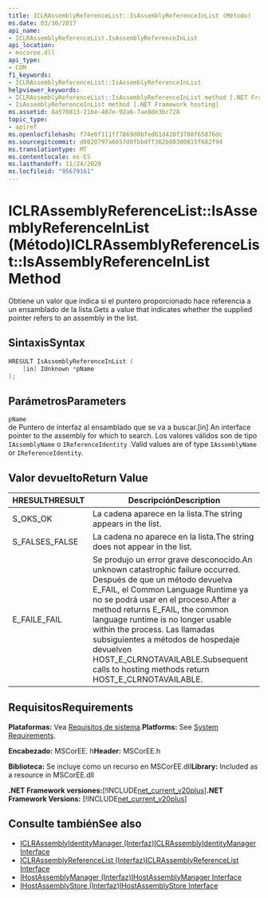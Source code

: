 ```yaml
---
title: ICLRAssemblyReferenceList::IsAssemblyReferenceInList (Método)
ms.date: 03/30/2017
api_name:
- ICLRAssemblyReferenceList.IsAssemblyReferenceInList
api_location:
- mscoree.dll
api_type:
- COM
f1_keywords:
- ICLRAssemblyReferenceList::IsAssemblyReferenceInList
helpviewer_keywords:
- ICLRAssemblyReferenceList::IsAssemblyReferenceInList method [.NET Framework hosting]
- IsAssemblyReferenceInList method [.NET Framework hosting]
ms.assetid: 8a570813-21be-407e-92a6-7ae8de3bc728
topic_type:
- apiref
ms.openlocfilehash: f74e0f111ff7869d0bfed61d420f3788f65876dc
ms.sourcegitcommit: d8020797a6657d0fbbdff362b80300815f682f94
ms.translationtype: MT
ms.contentlocale: es-ES
ms.lasthandoff: 11/24/2020
ms.locfileid: "95679161"
---
```

# <a name="iclrassemblyreferencelistisassemblyreferenceinlist-method"></a><span data-ttu-id="9b806-102">ICLRAssemblyReferenceList::IsAssemblyReferenceInList (Método)</span><span class="sxs-lookup"><span data-stu-id="9b806-102">ICLRAssemblyReferenceList::IsAssemblyReferenceInList Method</span></span>

<span data-ttu-id="9b806-103">Obtiene un valor que indica si el puntero proporcionado hace referencia a un ensamblado de la lista.</span><span class="sxs-lookup"><span data-stu-id="9b806-103">Gets a value that indicates whether the supplied pointer refers to an assembly in the list.</span></span>  
  
## <a name="syntax"></a><span data-ttu-id="9b806-104">Sintaxis</span><span class="sxs-lookup"><span data-stu-id="9b806-104">Syntax</span></span>  
  
```cpp  
HRESULT IsAssemblyReferenceInList (  
    [in] IUnknown *pName  
);  
```  
  
## <a name="parameters"></a><span data-ttu-id="9b806-105">Parámetros</span><span class="sxs-lookup"><span data-stu-id="9b806-105">Parameters</span></span>  

 `pName`  
 <span data-ttu-id="9b806-106">de Puntero de interfaz al ensamblado que se va a buscar.</span><span class="sxs-lookup"><span data-stu-id="9b806-106">[in] An interface pointer to the assembly for which to search.</span></span> <span data-ttu-id="9b806-107">Los valores válidos son de tipo `IAssemblyName` o `IReferenceIdentity` .</span><span class="sxs-lookup"><span data-stu-id="9b806-107">Valid values are of type `IAssemblyName` or `IReferenceIdentity`.</span></span>  
  
## <a name="return-value"></a><span data-ttu-id="9b806-108">Valor devuelto</span><span class="sxs-lookup"><span data-stu-id="9b806-108">Return Value</span></span>  
  
|<span data-ttu-id="9b806-109">HRESULT</span><span class="sxs-lookup"><span data-stu-id="9b806-109">HRESULT</span></span>|<span data-ttu-id="9b806-110">Descripción</span><span class="sxs-lookup"><span data-stu-id="9b806-110">Description</span></span>|  
|-------------|-----------------|  
|<span data-ttu-id="9b806-111">S_OK</span><span class="sxs-lookup"><span data-stu-id="9b806-111">S_OK</span></span>|<span data-ttu-id="9b806-112">La cadena aparece en la lista.</span><span class="sxs-lookup"><span data-stu-id="9b806-112">The string appears in the list.</span></span>|  
|<span data-ttu-id="9b806-113">S_FALSE</span><span class="sxs-lookup"><span data-stu-id="9b806-113">S_FALSE</span></span>|<span data-ttu-id="9b806-114">La cadena no aparece en la lista.</span><span class="sxs-lookup"><span data-stu-id="9b806-114">The string does not appear in the list.</span></span>|  
|<span data-ttu-id="9b806-115">E_FAIL</span><span class="sxs-lookup"><span data-stu-id="9b806-115">E_FAIL</span></span>|<span data-ttu-id="9b806-116">Se produjo un error grave desconocido.</span><span class="sxs-lookup"><span data-stu-id="9b806-116">An unknown catastrophic failure occurred.</span></span> <span data-ttu-id="9b806-117">Después de que un método devuelva E_FAIL, el Common Language Runtime ya no se podrá usar en el proceso.</span><span class="sxs-lookup"><span data-stu-id="9b806-117">After a method returns E_FAIL, the common language runtime is no longer usable within the process.</span></span> <span data-ttu-id="9b806-118">Las llamadas subsiguientes a métodos de hospedaje devuelven HOST_E_CLRNOTAVAILABLE.</span><span class="sxs-lookup"><span data-stu-id="9b806-118">Subsequent calls to hosting methods return HOST_E_CLRNOTAVAILABLE.</span></span>|  
  
## <a name="requirements"></a><span data-ttu-id="9b806-119">Requisitos</span><span class="sxs-lookup"><span data-stu-id="9b806-119">Requirements</span></span>  

 <span data-ttu-id="9b806-120">**Plataformas:** Vea [Requisitos de sistema](../../get-started/system-requirements.md).</span><span class="sxs-lookup"><span data-stu-id="9b806-120">**Platforms:** See [System Requirements](../../get-started/system-requirements.md).</span></span>  
  
 <span data-ttu-id="9b806-121">**Encabezado:** MSCorEE. h</span><span class="sxs-lookup"><span data-stu-id="9b806-121">**Header:** MSCorEE.h</span></span>  
  
 <span data-ttu-id="9b806-122">**Biblioteca:** Se incluye como un recurso en MSCorEE.dll</span><span class="sxs-lookup"><span data-stu-id="9b806-122">**Library:** Included as a resource in MSCorEE.dll</span></span>  
  
 <span data-ttu-id="9b806-123">**.NET Framework versiones:**[!INCLUDE[net_current_v20plus](../../../../includes/net-current-v20plus-md.md)]</span><span class="sxs-lookup"><span data-stu-id="9b806-123">**.NET Framework Versions:** [!INCLUDE[net_current_v20plus](../../../../includes/net-current-v20plus-md.md)]</span></span>  
  
## <a name="see-also"></a><span data-ttu-id="9b806-124">Consulte también</span><span class="sxs-lookup"><span data-stu-id="9b806-124">See also</span></span>

- [<span data-ttu-id="9b806-125">ICLRAssemblyIdentityManager (Interfaz)</span><span class="sxs-lookup"><span data-stu-id="9b806-125">ICLRAssemblyIdentityManager Interface</span></span>](iclrassemblyidentitymanager-interface.md)
- [<span data-ttu-id="9b806-126">ICLRAssemblyReferenceList (Interfaz)</span><span class="sxs-lookup"><span data-stu-id="9b806-126">ICLRAssemblyReferenceList Interface</span></span>](iclrassemblyreferencelist-interface.md)
- [<span data-ttu-id="9b806-127">IHostAssemblyManager (Interfaz)</span><span class="sxs-lookup"><span data-stu-id="9b806-127">IHostAssemblyManager Interface</span></span>](ihostassemblymanager-interface.md)
- [<span data-ttu-id="9b806-128">IHostAssemblyStore (Interfaz)</span><span class="sxs-lookup"><span data-stu-id="9b806-128">IHostAssemblyStore Interface</span></span>](ihostassemblystore-interface.md)
